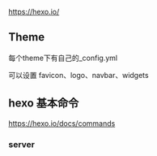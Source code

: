 https://hexo.io/

## Theme

每个theme下有自己的_config.yml 

可以设置 favicon、logo、navbar、widgets

## hexo 基本命令
https://hexo.io/docs/commands

### server


